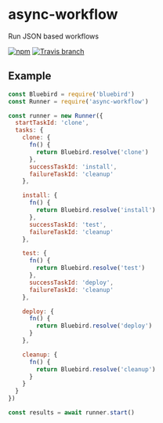 # async-workflow

Run JSON based workflows

[![npm](https://img.shields.io/npm/v/async-workflow.svg?maxAge=2592000?style=flat-square)](http://npmjs.com/package/async-workflow)
[![Travis branch](https://img.shields.io/travis/knownasilya/async-workflow/master.svg?maxAge=2592000?style=flat-square)](https://travis-ci.org/knownasilya/async-workflow)

## Example

```js
const Bluebird = require('bluebird')
const Runner = require('async-workflow')

const runner = new Runner({
  startTaskId: 'clone',
  tasks: {
    clone: {
      fn() {
        return Bluebird.resolve('clone')
      },
      successTaskId: 'install',
      failureTaskId: 'cleanup'
    },

    install: {
      fn() {
        return Bluebird.resolve('install')
      },
      successTaskId: 'test',
      failureTaskId: 'cleanup'
    },

    test: {
      fn() {
        return Bluebird.resolve('test')
      },
      successTaskId: 'deploy',
      failureTaskId: 'cleanup'
    },

    deploy: {
      fn() {
        return Bluebird.resolve('deploy')
      }
    },

    cleanup: {
      fn() {
        return Bluebird.resolve('cleanup')
      }
    }
  }
})

const results = await runner.start()
```

